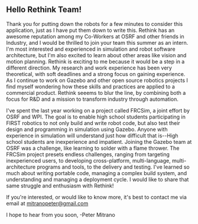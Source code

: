 ## Hello Rethink Team!

Thank you for putting down the robots for a few minutes to consider this application, just as I have put them down to write this. Rethink has an awesome reputation among my Co-Workers at OSRF and other friends in Industry, and I would be thrilled to join your team this summer as an intern. I'm most interested and experienced in simulation and robot software architecture, but I'm also excited to learn about other areas like vision and motion planning. Rethink is exciting to me because it would be a step in a different direction. My research and work experience has been very theoretical, with soft deadlines and a strong focus on gaining experience. As I continue to work on Gazebo and other open source robotics projects I find myself wondering how these skills and practices are applied to a commercial product. Rethink seeems to blur the line, by combining both a focus for R&D and a mission to transform industry through automation.

I've spent the last year working on a project called FRCSim, a joint effort by OSRF and WPI. The goal is to enable high school students participating in FIRST robotics to not only build and write robot code, but also test their design and programming in simulation using Gazebo. Anyone with experience in simulation will understand just how difficult that is--High school students are inexperience and impatient. Joining the Gazebo team at OSRF was a challenge, like learning to solder with a flame thrower. The FRCSim project presets endless challenges, ranging from targeting inexperienced users, to developing cross-platform, multi-language, multi-architecture programs and tools, to the delivery and testing. I've learned so much about writing portable code, managing a complex build system, and understanding and managing a deployment cycle. I would like to share that same struggle and enthusiasm with Rethink!

If you're interested, or would like to know more, it's best to contact me via email at mitranopeter@gmail.com

I hope to hear from you soon,
-Peter Mitrano
